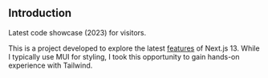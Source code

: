 ## Introduction

Latest code showcase (2023) for visitors.

This is a project developed to explore the latest [features](https://nextjs.org/blog/next-13) of Next.js 13. While I typically use MUI for styling, I took this opportunity to gain hands-on experience with Tailwind.
